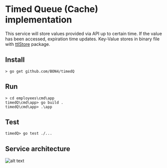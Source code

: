 # Timed Queue (Cache) implementation
This service will store values provided via API up to certain time. If the value has been accessed, expiration time updates. Key-Value stores in binary file with [ttlStore](github.com/BON4/timedQ/tree/master/pkg/ttlstore) package.

## Install
```
> go get github.com/BON4/timedQ
```

## Run
```
> cd employees\cmd\app
timedQ\cmd\app> go build .
timedQ\cmd\app> .\app
```

## Test
```
timedQ> go test ./...
```


## Service architecture
![alt text](https://github.com/BON4/timedQ/blob/master/architecture.svg?raw=true)

